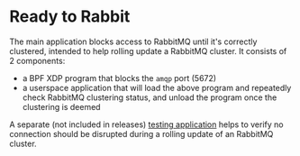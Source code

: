 # Ready to Rabbit

The main application blocks access to RabbitMQ until it's correctly clustered, intended to help rolling update a RabbitMQ cluster. It consists of 2 components:

- a BPF XDP program that blocks the `amqp` port (5672)
- a userspace application that will load the above program and repeatedly check RabbitMQ clustering status, and unload the program once the clustering is deemed

A separate (not included in releases) [testing application](test-the-rabbit) helps to verify no connection should be disrupted during a rolling update of an RabbitMQ cluster.
